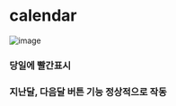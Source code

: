 # calendar
![image](https://github.com/chlangus/calendar/assets/139041897/1a0a1003-b1fa-4f0a-bf7b-e73cecada7ad)
### 당일에 빨간표시
### 지난달, 다음달 버튼 기능 정상적으로 작동
